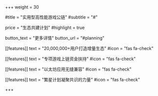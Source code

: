 +++
weight = 30

#title = "实用型高性能游戏公链"
#subtitle = "#"

price = "生态共建计划"
#highlight = true

button_text = "更多详情"
button_url = "#planning"

[[features]]
  text = "20,000,000+用户打造增量生态"
  #icon = "fas fa-check"

[[features]]
  text = "专项游戏上链资金扶持"
  #icon = "fas fa-check"
  
[[features]]
  text = "以太坊应用无缝兼容"
  #icon = "fas fa-check"
  
[[features]]
  text = "繁星计划凝聚共识的力量"
  #icon = "fas fa-check"

+++
